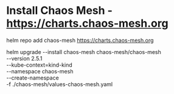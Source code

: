 # Install Chaos Mesh - https://charts.chaos-mesh.org

helm repo add chaos-mesh https://charts.chaos-mesh.org

helm upgrade --install chaos-mesh chaos-mesh/chaos-mesh \
    --version 2.5.1 \
    --kube-context=kind-kind \
    --namespace chaos-mesh \
    --create-namespace \
    -f ./chaos-mesh/values-chaos-mesh.yaml
